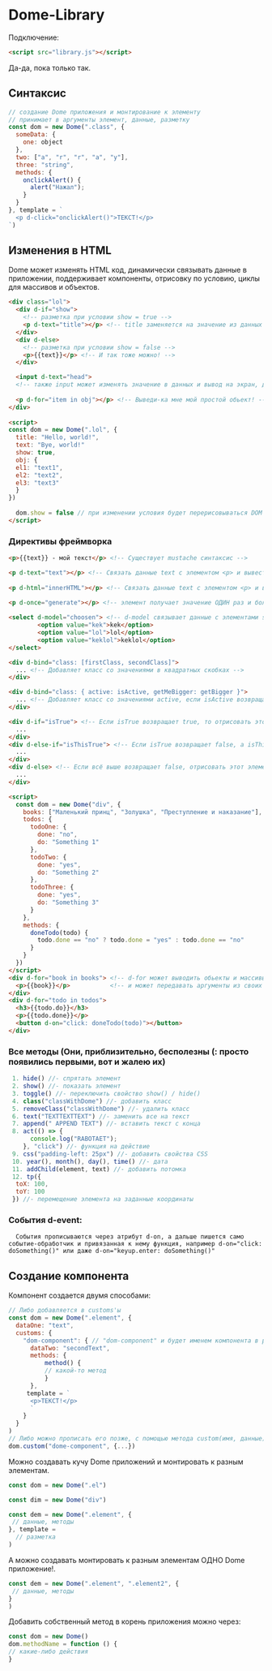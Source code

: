 # Dome-Library
Подключение:
```html
<script src="library.js"></script>
```
Да-да, пока только так.
## Синтаксис

```js
// создание Dome приложения и монтирование к элементу
// принимает в аргументы элемент, данные, разметку
const dom = new Dome(".class", {
  someData: {
    one: object
  },
  two: ["a", "r", "r", "a", "y"],
  three: "string",
  methods: {
    onclickAlert() {
      alert("Нажал");
    }
  }
}, template = `
  <p d-click="onclickAlert()">ТЕКСТ!</p>
`)
```
## Изменения в HTML
Dome может изменять HTML код, динамически связывать данные в приложении, поддерживает компоненты, 
отрисовку по условию, циклы для массивов и объектов.
```html
<div class="lol">
  <div d-if="show">
    <!-- разметка при условии show = true -->
    <p d-text="title"></p> <!-- title заменяется на значение из данных -->
  </div>
  <div d-else>
    <!-- разметка при условии show = false -->
    <p>{{text}}</p> <!-- И так тоже можно! --> 
  </div>

  <input d-text="head"> 
  <!-- также input может изменять значение в данных и вывод на экран, двухсторонняя привязка данных -->
  
  <p d-for="item in obj"></p> <!-- Выведи-ка мне мой простой обьект! -->
</div>
  
<script>
const dom = new Dome(".lol", {
  title: "Hello, world!",
  text: "Bye, world!"
  show: true,
  obj: {
  el1: "text1",
  el2: "text2",
  el3: "text3"
  }
})
  
  dom.show = false // при изменении условия будет перерисовываться DOM в зависимости от изменений
</script>
```
### Директивы фреймворка
```html
<p>{{text}} - мой текст</p> <!-- Существует mustache синтаксис -->

<p d-text="text"></p> <!-- Связать данные text с элементом <p> и вывести как текст -->
  
<p d-html="innerHTML"></p> <!-- Связать данные text с элементом <p> и вывести как HTML разметку -->
  
<p d-once="generate"></p> <!-- элемент получает значение ОДИН раз и больше не  обновляется -->

<select d-model="choosen"> <!-- d-model связывает данные с элементами select'a или radio, checkbox -->
        <option value="kek">kek</option>
        <option value="lol">lol</option>
        <option value="keklol">keklol</option>
</select>

<div d-bind="class: [firstClass, secondClass]">
  ... <!-- Добавляет класс со значениями в квадратных скобках -->
</div>

<div d-bind="class: { active: isActive, getMeBigger: getBigger }">
  ... <!-- Добавляет класс со значениями active, если isActive возвращает true,  getMeBigger, если getBigger возвращает true-->
</div>

<div d-if="isTrue"> <!-- Если isTrue возвращает true, то отрисовать этот элемент -->
  ...
</div>
<div d-else-if="isThisTrue"> <!-- Если isTrue возвращает false, а isThisTrue - true, то отрисовать этот элемент -->
  ...
</div>
<div d-else> <!-- Если всё выше возвращает false, отрисовать этот элемент -->
  ...
</div>

<script>
  const dom = new Dome("div", {
    books: ["Маленький принц", "Золушка", "Преступление и наказание"],
    todos: {
      todoOne: {
        done: "no",
        do: "Something 1"
      },
      todoTwo: {
        done: "yes",
        do: "Something 2"
      },
      todoThree: {
        done: "yes",
        do: "Something 3"
      }
    },
    methods: {
      doneTodo(todo) {
        todo.done == "no" ? todo.done = "yes" : todo.done == "no"
      }
    }
  })
</script>
<div d-for="book in books"> <!-- d-for может выводить обьекты и массивы, поддерживает точенную нотацию-->
  <p>{{book}}</p>           <!-- и может передавать аргументы из своих значений в цункцию -->
</div>
<div d-for="todo in todos">
  <h3>{{todo.do}}</h3>
  <p>{{todo.done}}</p>
  <button d-on="click: doneTodo(todo)"></button>
</div>
```


### Все методы (Они, приблизительно, бесполезны (: просто появились первыми, вот и жалею их)
```js
 1. hide() //- спрятать элемент
 2. show() //- показать элемент
 3. toggle() //- переключить свойство show() / hide()
 4. class("classWithDome") //- добавить класс
 5. removeClass("classWithDome") //- удалить класс
 6. text("TEXTTEXTTEXT") //- заменить все на текст
 7. append(" APPEND TEXT") //- вставить текст с конца
 8. act(() => {
      console.log("RABOTAET");
    }, "click") //- функция на действие
 9. css("padding-left: 25px") //- добавить свойства CSS
 10. year(), month(), day(), time() //- дата
 11. addChild(element, text) //- добавить потомка
 12. tp({
  toX: 100,
  toY: 100
 }) //- перемещение элемента на заданные координаты
```
### События d-event:
      События прописываются через атрибут d-on, а дальше пишется само событие-обработчик и привязанная к нему функция, например d-on="click: doSomething()" или даже d-on="keyup.enter: doSomething()"
## Создание компонента
Компонент создается двумя способами:

```js
// Либо добавляется в customs'ы
const dom = new Dome(".element", {
  dataOne: "text",
  customs: {
    "dom-component": { // "dom-component" и будет именем компонента в разметке HTML
      dataTwo: "secondText",
      methods: {
          method() {
          // какой-то метод
          }
      },
     template = `
      <p>ТЕКСТ!</p>
      `
    }
  }
)
// Либо можно прописать его позже, с помощью метода custom(имя, данные)
dom.custom("dome-component", {...})
```

Можно создавать кучу Dome приложений и монтировать к разным элементам.
```js
const dom = new Dome(".el")

const dim = new Dome("div")

const dem = new Dome(".element", {
 // данные, методы
}, template = 
  // разметка
)
```

А можно создавать монтировать к разным элементам ОДНО Dome приложение!.
```js
const dem = new Dome(".element", ".element2", {
 // данные, методы
}
)
```

Добавить собственный метод в корень приложения можно через:
```js
const dom = new Dome()
dom.methodName = function () {
// какие-либо действия
}
```
